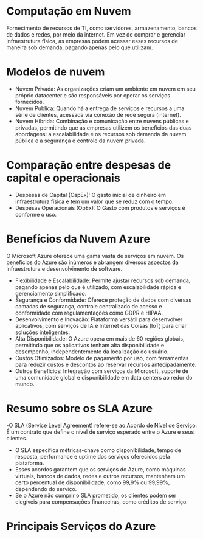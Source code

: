 
# Computação em Nuvem

Fornecimento de recursos de TI, como servidores, armazenamento, bancos de dados e redes, por meio da internet. Em vez de comprar e gerenciar infraestrutura física, as empresas podem acessar esses recursos de maneira sob demanda, pagando apenas pelo que utilizam.

# Modelos de nuvem

- Nuvem Privada: As organizações criam um ambiente em nuvem em seu próprio datacenter e são responsáveis por operar os serviços fornecidos.
- Nuvem Publica: Quando há a entrega de serviços e recursos a uma série de clientes, acessada via conexão de rede segura (internet).
- Nuvem Hibrida: Combinação e comunicação entre nuvens públicas e privadas, permitindo que as empresas utilizem os benefícios das duas abordagens: a escalabilidade e os recursos sob demanda da nuvem pública e a segurança e controle da nuvem privada.

# Comparação entre despesas de capital e operacionais

- Despesas de Capital (CapEx): O gasto inicial de dinheiro em infraestrutura física e tem um valor que se reduz com o tempo.
- Despesas Operacionais (OpEx): O Gasto com produtos e serviços é conforme o uso.

# Benefícios da Nuvem Azure

O Microsoft Azure oferece uma gama vasta de serviços em nuvem. Os benefícios do Azure são inúmeros e abrangem diversos aspectos da infraestrutura e desenvolvimento de software.

- Flexibilidade e Escalabilidade: Permite ajustar recursos sob demanda, pagando apenas pelo que é utilizado, com escalabilidade rápida e gerenciamento simplificado.
- Segurança e Conformidade: Oferece proteção de dados com diversas camadas de segurança, controle centralizado de acesso e conformidade com regulamentações como GDPR e HIPAA.
- Desenvolvimento e Inovação: Plataforma versátil para desenvolver aplicativos, com serviços de IA e Internet das Coisas (IoT) para criar soluções inteligentes.
- Alta Disponibilidade: O Azure opera em mais de 60 regiões globais, permitindo que os aplicativos tenham alta disponibilidade e desempenho, independentemente da localização do usuário.
- Custos Otimizados: Modelo de pagamento por uso, com ferramentas para reduzir custos e descontos ao reservar recursos antecipadamente.
- Outros Benefícios: Integração com serviços da Microsoft, suporte de uma comunidade global e disponibilidade em data centers ao redor do mundo.

# Resumo sobre os SLA Azure

 -O SLA (Service Level Agreement) refere-se ao Acordo de Nível de Serviço. É um contrato que define o nível de serviço esperado entre o Azure e seus clientes. 
 - O SLA especifica métricas-chave como disponibilidade, tempo de resposta, performance e uptime dos serviços oferecidos pela plataforma.
- Esses acordos garantem que os serviços do Azure, como máquinas virtuais, bancos de dados, redes e outros recursos, mantenham um certo percentual de disponibilidade, como 99,9% ou 99,99%, dependendo do serviço.
- Se o Azure não cumprir o SLA prometido, os clientes podem ser elegíveis para compensações financeiras, como créditos de serviço.

# Principais Serviços do Azure
